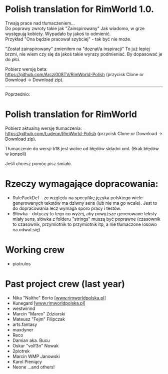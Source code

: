 # Polish translation for RimWorld 1.0.
 
Trwają prace nad tłumaczeniem...  
Do poprawy zwroty takie jak "Zainspirowany"  Jak wiadomo, w grze występują kobiety. Wypadało by jakoś to odmienić.  
Przykład "Ona będzie pracował szybciej" - tak być nie może.

"Został zainspirowany" zmieniłem na "doznał/a inspiracji" To już lepiej brzmi, nie wiem czy się da jakoś takie wyrazy podmieniać. By dopasować je do płci.


Pobierz wersję beta:  
https://github.com/Arczi008TV/RimWorld-Polish (przycisk Clone or Download -> Download zip).  



--------
Poprzednio:

# Polish translation for RimWorld

Pobierz aktualną wersję tłumaczenia:  
https://github.com/Ludeon/RimWorld-Polish (przycisk Clone or Download -> Download zip).  

Tłumaczenie do wersji b18 jest wolne od błędów składni xml. (Brak błędów w konsoli)   

Jeśli chcesz pomóc pisz śmiało.

# Rzeczy wymagające dopracowania:  
* RulePackDef - ze względu na specyfikę języka polskiego wiele generowanych tekstów ma dziwny sens (lub nie ma go wcale). Jest to do dopracowania lecz wymaga sporo pracy i testów.
* Słówka - dotyczy to tego co wyżej, aby powyższe generowane teksty miały sens, słówka z folderu "strings" muszą być poprawne (czasownik to czasownik, przymiotnik to przymiotnik itp, a nie tłumaczone losowo na odwal się)

# Working crew 
* piotrulos  

# Past project crew (last year)
* Nika "Nalthe" Borto [www.rimworldpolska.pl]
* Kunegard [www.rimworldpolska.pl]
* westwinnd
* Marcin "Mareo" Zdziarski
* Mateusz "Fejm" Filipczak
* arts.fantasy
* maxdyner
* Reco
* Damian aka. Bucu
* Oskar "volf3n" Nowak
* 2piotrek
* Marcin WMP Janowski
* Karol Pieniący
* Neone
...and others!